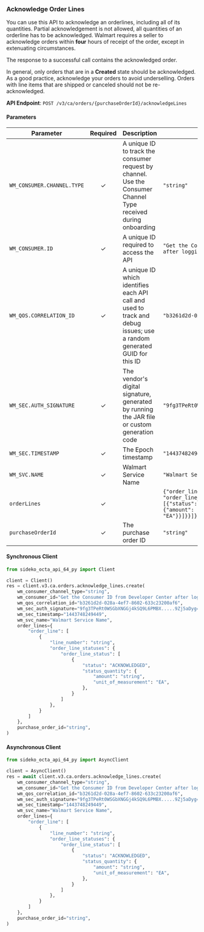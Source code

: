 
### Acknowledge Order Lines <a name="create"></a>

You can use this API to acknowledge an orderlines, including all of its quantities. Partial acknowledgement is not allowed, all quantities of an orderline has to be acknowledged. 
Walmart requires a seller to acknowledge orders within **four** hours of receipt of the order, except in extenuating circumstances.

The response to a successful call contains the acknowledged order.

In general, only orders that are in a **Created** state should be acknowledged. As a good practice, acknowledge your orders to avoid underselling. Orders with line items that are shipped or canceled should not be re-acknowledged.

**API Endpoint**: `POST /v3/ca/orders/{purchaseOrderId}/acknowledgeLines`

#### Parameters

| Parameter | Required | Description | Example |
|-----------|:--------:|-------------|--------|
| `WM_CONSUMER.CHANNEL.TYPE` | ✓ | A unique ID to track the consumer request by channel. Use the Consumer Channel Type received during onboarding | `"string"` |
| `WM_CONSUMER.ID` | ✓ | A unique ID required to access the API | `"Get the Consumer ID from Developer Center after logging in"` |
| `WM_QOS.CORRELATION_ID` | ✓ | A unique ID which identifies each API call and used to track and debug issues; use a random generated GUID for this ID | `"b3261d2d-028a-4ef7-8602-633c23200af6"` |
| `WM_SEC.AUTH_SIGNATURE` | ✓ | The vendor's digital signature, generated by running the JAR file or custom generation code | `"9fg3TPeRt0WSGbXNGGj4kSQ9L6PMBX.....9Zj5aDyg="` |
| `WM_SEC.TIMESTAMP` | ✓ | The Epoch timestamp | `"1443748249449"` |
| `WM_SVC.NAME` | ✓ | Walmart Service Name | `"Walmart Service Name"` |
| `orderLines` | ✓ |  | `{"order_line": [{"line_number": "string", "order_line_statuses": {"order_line_status": [{"status": "ACKNOWLEDGED", "status_quantity": {"amount": "string", "unit_of_measurement": "EA"}}]}}]}` |
| `purchaseOrderId` | ✓ | The purchase order ID | `"string"` |

#### Synchronous Client

```python
from sideko_octa_api_64_py import Client

client = Client()
res = client.v3.ca.orders.acknowledge_lines.create(
    wm_consumer_channel_type="string",
    wm_consumer_id="Get the Consumer ID from Developer Center after logging in",
    wm_qos_correlation_id="b3261d2d-028a-4ef7-8602-633c23200af6",
    wm_sec_auth_signature="9fg3TPeRt0WSGbXNGGj4kSQ9L6PMBX.....9Zj5aDyg=",
    wm_sec_timestamp="1443748249449",
    wm_svc_name="Walmart Service Name",
    order_lines={
        "order_line": [
            {
                "line_number": "string",
                "order_line_statuses": {
                    "order_line_status": [
                        {
                            "status": "ACKNOWLEDGED",
                            "status_quantity": {
                                "amount": "string",
                                "unit_of_measurement": "EA",
                            },
                        }
                    ]
                },
            }
        ]
    },
    purchase_order_id="string",
)

```

#### Asynchronous Client

```python
from sideko_octa_api_64_py import AsyncClient

client = AsyncClient()
res = await client.v3.ca.orders.acknowledge_lines.create(
    wm_consumer_channel_type="string",
    wm_consumer_id="Get the Consumer ID from Developer Center after logging in",
    wm_qos_correlation_id="b3261d2d-028a-4ef7-8602-633c23200af6",
    wm_sec_auth_signature="9fg3TPeRt0WSGbXNGGj4kSQ9L6PMBX.....9Zj5aDyg=",
    wm_sec_timestamp="1443748249449",
    wm_svc_name="Walmart Service Name",
    order_lines={
        "order_line": [
            {
                "line_number": "string",
                "order_line_statuses": {
                    "order_line_status": [
                        {
                            "status": "ACKNOWLEDGED",
                            "status_quantity": {
                                "amount": "string",
                                "unit_of_measurement": "EA",
                            },
                        }
                    ]
                },
            }
        ]
    },
    purchase_order_id="string",
)

```
